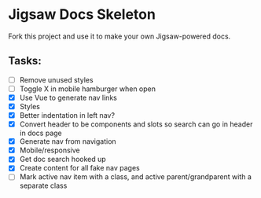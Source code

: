 # Jigsaw Docs Skeleton

Fork this project and use it to make your own Jigsaw-powered docs.


## Tasks:
- [ ] Remove unused styles
- [ ] Toggle X in mobile hamburger when open
- [x] Use Vue to generate nav links
- [x] Styles
- [x] Better indentation in left nav?
- [x] Convert header to be components and slots so search can go in header in docs page
- [x] Generate nav from navigation
- [x] Mobile/responsive
- [x] Get doc search hooked up
- [x] Create content for all fake nav pages
- [ ] Mark active nav item with a class, and active parent/grandparent with a separate class
